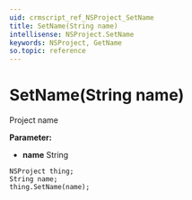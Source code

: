 ```yaml
---
uid: crmscript_ref_NSProject_SetName
title: SetName(String name)
intellisense: NSProject.SetName
keywords: NSProject, GetName
so.topic: reference
---
```


# SetName(String name)

Project name

**Parameter:** 
 - **name** String

```crmscript
NSProject thing;
String name;
thing.SetName(name);
```

